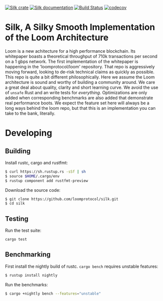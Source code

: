 [![Silk crate](https://img.shields.io/crates/v/silk.svg)](https://crates.io/crates/silk)
[![Silk documentation](https://docs.rs/silk/badge.svg)](https://docs.rs/silk)
[![Build Status](https://travis-ci.org/loomprotocol/silk.svg?branch=master)](https://travis-ci.org/loomprotocol/silk)
[![codecov](https://codecov.io/gh/loomprotocol/silk/branch/master/graph/badge.svg)](https://codecov.io/gh/loomprotocol/silk)

# Silk, A Silky Smooth Implementation of the Loom Architecture

Loom is a new achitecture for a high performance blockchain. Its whitepaper boasts a theoretical
throughput of 710k transactions per second on a 1 gbps network. The first implementation of the
whitepaper is happening in the 'loomprotocol/loom' repository. That repo is aggressively moving
forward, looking to de-risk technical claims as quickly as possible. This repo is quite a bit
different philosophically. Here we assume the Loom architecture is sound and worthy of building
a community around. We care a great deal about quality, clarity and short learning curve. We
avoid the use of `unsafe` Rust and an write tests for *everything*.  Optimizations are only
added when corresponding benchmarks are also added that demonstrate real performance boots. We
expect the feature set here will always be a long ways behind the loom repo, but that this is
an implementation you can take to the bank, literally.

# Developing

Building
---

Install rustc, cargo and rustfmt:

```bash
$ curl https://sh.rustup.rs -sSf | sh
$ source $HOME/.cargo/env
$ rustup component add rustfmt-preview
```

Download the source code:

```bash
$ git clone https://github.com/loomprotocol/silk.git
$ cd silk
```

Testing
---

Run the test suite:

```bash
cargo test
```

Benchmarking
---

First install the nightly build of rustc. `cargo bench` requires unstable features:

```bash
$ rustup install nightly
```

Run the benchmarks:

```bash
$ cargo +nightly bench --features="unstable"
```
